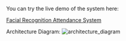 You can try the live demo of the system here:

[Facial Recognition Attendance System](https://facial-recognition-attendance-2025.netlify.app)

Architecture Diagram:
![architecture_diagram](https://github.com/user-attachments/assets/bff97821-b141-458c-a219-21fad7f8eee8)
